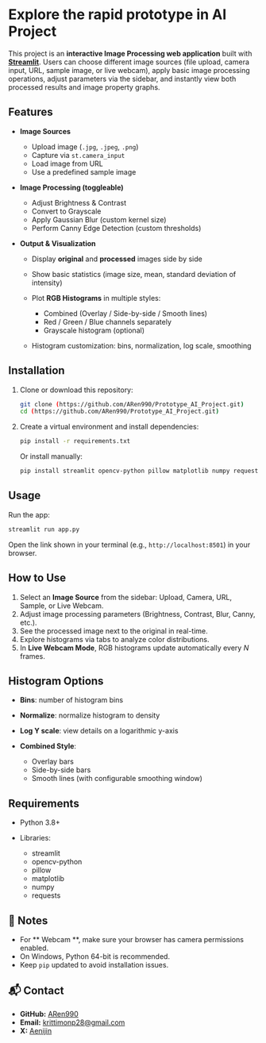 # Explore the rapid prototype in AI Project

This project is an **interactive Image Processing web application** built with **[Streamlit](https://streamlit.io/)**.
Users can choose different image sources (file upload, camera input, URL, sample image, or live webcam), apply basic image processing operations, adjust parameters via the sidebar, and instantly view both processed results and image property graphs.



## Features

* **Image Sources**

  * Upload image (`.jpg`, `.jpeg`, `.png`)
  * Capture via `st.camera_input`
  * Load image from URL
  * Use a predefined sample image

* **Image Processing (toggleable)**

  * Adjust Brightness & Contrast
  * Convert to Grayscale
  * Apply Gaussian Blur (custom kernel size)
  * Perform Canny Edge Detection (custom thresholds)

* **Output & Visualization**

  * Display **original** and **processed** images side by side
  * Show basic statistics (image size, mean, standard deviation of intensity)
  * Plot **RGB Histograms** in multiple styles:

    * Combined (Overlay / Side-by-side / Smooth lines)
    * Red / Green / Blue channels separately
    * Grayscale histogram (optional)
  * Histogram customization: bins, normalization, log scale, smoothing


## Installation

1. Clone or download this repository:

   ```bash
   git clone (https://github.com/ARen990/Prototype_AI_Project.git)
   cd (https://github.com/ARen990/Prototype_AI_Project.git)
   ```

2. Create a virtual environment and install dependencies:

   ```bash
   pip install -r requirements.txt
   ```

   Or install manually:

   ```bash
   pip install streamlit opencv-python pillow matplotlib numpy requests
   ```


## Usage

Run the app:

```bash
streamlit run app.py
```

Open the link shown in your terminal (e.g., `http://localhost:8501`) in your browser.

## How to Use

1. Select an **Image Source** from the sidebar: Upload, Camera, URL, Sample, or Live Webcam.
2. Adjust image processing parameters (Brightness, Contrast, Blur, Canny, etc.).
3. See the processed image next to the original in real-time.
4. Explore histograms via tabs to analyze color distributions.
5. In **Live Webcam Mode**, RGB histograms update automatically every *N* frames.


## Histogram Options

* **Bins**: number of histogram bins
* **Normalize**: normalize histogram to density
* **Log Y scale**: view details on a logarithmic y-axis
* **Combined Style**:

  * Overlay bars
  * Side-by-side bars
  * Smooth lines (with configurable smoothing window)

## Requirements

* Python 3.8+
* Libraries:

  * streamlit
  * opencv-python
  * pillow
  * matplotlib
  * numpy
  * requests


## 📌 Notes

* For ** Webcam **, make sure your browser has camera permissions enabled.
* On Windows, Python 64-bit is recommended.
* Keep `pip` updated to avoid installation issues.

## 📬 Contact
- **GitHub:** [ARen990](https://github.com/ARen990)
- **Email:** krittimonp28@gmail.com
- **X:** [Aenijin](https://x.com/Aenijin)

